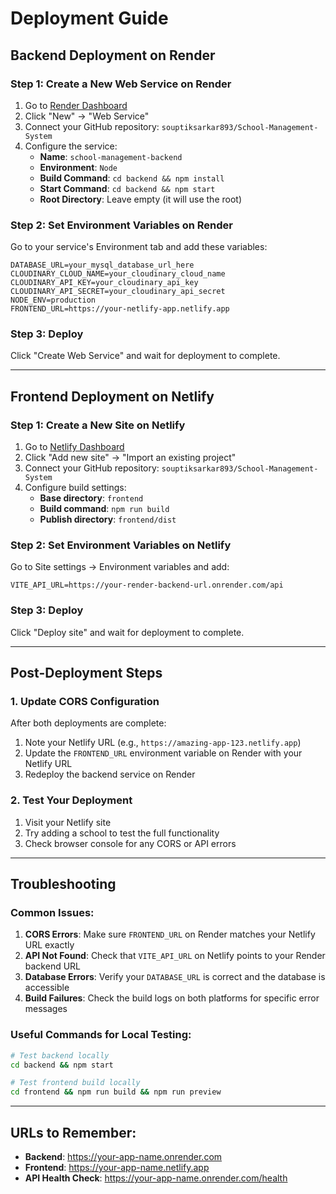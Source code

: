 # Deployment Guide

## Backend Deployment on Render

### Step 1: Create a New Web Service on Render
1. Go to [Render Dashboard](https://dashboard.render.com/)
2. Click "New" → "Web Service"
3. Connect your GitHub repository: `souptiksarkar893/School-Management-System`
4. Configure the service:
   - **Name**: `school-management-backend`
   - **Environment**: `Node`
   - **Build Command**: `cd backend && npm install`
   - **Start Command**: `cd backend && npm start`
   - **Root Directory**: Leave empty (it will use the root)

### Step 2: Set Environment Variables on Render
Go to your service's Environment tab and add these variables:

```
DATABASE_URL=your_mysql_database_url_here
CLOUDINARY_CLOUD_NAME=your_cloudinary_cloud_name
CLOUDINARY_API_KEY=your_cloudinary_api_key
CLOUDINARY_API_SECRET=your_cloudinary_api_secret
NODE_ENV=production
FRONTEND_URL=https://your-netlify-app.netlify.app
```

### Step 3: Deploy
Click "Create Web Service" and wait for deployment to complete.

---

## Frontend Deployment on Netlify

### Step 1: Create a New Site on Netlify
1. Go to [Netlify Dashboard](https://app.netlify.com/)
2. Click "Add new site" → "Import an existing project"
3. Connect your GitHub repository: `souptiksarkar893/School-Management-System`
4. Configure build settings:
   - **Base directory**: `frontend`
   - **Build command**: `npm run build`
   - **Publish directory**: `frontend/dist`

### Step 2: Set Environment Variables on Netlify
Go to Site settings → Environment variables and add:

```
VITE_API_URL=https://your-render-backend-url.onrender.com/api
```

### Step 3: Deploy
Click "Deploy site" and wait for deployment to complete.

---

## Post-Deployment Steps

### 1. Update CORS Configuration
After both deployments are complete:
1. Note your Netlify URL (e.g., `https://amazing-app-123.netlify.app`)
2. Update the `FRONTEND_URL` environment variable on Render with your Netlify URL
3. Redeploy the backend service on Render

### 2. Test Your Deployment
1. Visit your Netlify site
2. Try adding a school to test the full functionality
3. Check browser console for any CORS or API errors

---

## Troubleshooting

### Common Issues:

1. **CORS Errors**: Make sure `FRONTEND_URL` on Render matches your Netlify URL exactly
2. **API Not Found**: Check that `VITE_API_URL` on Netlify points to your Render backend URL
3. **Database Errors**: Verify your `DATABASE_URL` is correct and the database is accessible
4. **Build Failures**: Check the build logs on both platforms for specific error messages

### Useful Commands for Local Testing:
```bash
# Test backend locally
cd backend && npm start

# Test frontend build locally
cd frontend && npm run build && npm run preview
```

---

## URLs to Remember:
- **Backend**: https://your-app-name.onrender.com
- **Frontend**: https://your-app-name.netlify.app
- **API Health Check**: https://your-app-name.onrender.com/health
